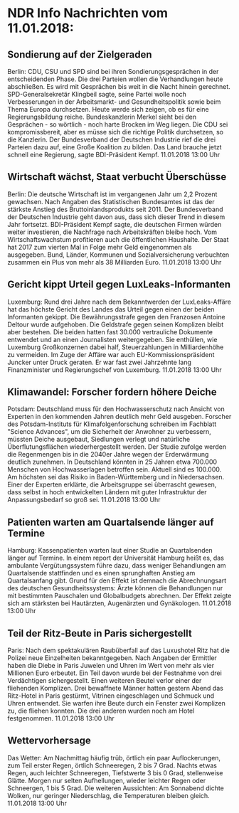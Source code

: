 # NDR Info Nachrichten vom 11.01.2018:


## Sondierung auf der Zielgeraden
Berlin:	CDU, CSU und SPD sind bei ihren Sondierungsgesprächen in der entscheidenden Phase. Die drei Parteien wollen die Verhandlungen heute abschließen. Es wird mit Gesprächen bis weit in die Nacht hinein gerechnet. SPD-Generalsekretär Klingbeil sagte, seine Partei wolle noch Verbesserungen in der Arbeitsmarkt- und Gesundheitspolitik sowie beim Thema Europa durchsetzen. Heute werde sich zeigen, ob es für eine Regierungsbildung reiche. Bundeskanzlerin Merkel sieht bei den Gesprächen - so wörtlich - noch harte Brocken im Weg liegen. Die CDU sei kompromissbereit, aber es müsse sich die richtige Politik durchsetzen, so die Kanzlerin. Der Bundesverband der Deutschen Industrie rief die drei Parteien dazu auf, eine Große Koalition zu bilden. Das Land brauche jetzt schnell eine Regierung, sagte BDI-Präsident Kempf. 11.01.2018 13:00 Uhr 

## Wirtschaft wächst, Staat verbucht Überschüsse
Berlin: Die deutsche Wirtschaft ist im vergangenen Jahr um 2,2 Prozent gewachsen. Nach Angaben des Statistischen Bundesamtes ist das der stärkste Anstieg des Bruttoinlandsprodukts seit 2011. Der Bundesverband der Deutschen Industrie geht davon aus, dass sich dieser Trend in diesem Jahr fortsetzt. BDI-Präsident Kempf sagte, die deutschen Firmen würden weiter investieren, die Nachfrage nach Arbeitskräften bleibe hoch. Vom Wirtschaftswachstum profitieren auch die öffentlichen Haushalte. Der Staat hat 2017 zum vierten Mal in Folge mehr Geld eingenommen als ausgegeben. Bund, Länder, Kommunen und Sozialversicherung verbuchten zusammen ein Plus von mehr als 38 Milliarden Euro. 11.01.2018 13:00 Uhr 

## Gericht kippt Urteil gegen LuxLeaks-Informanten
Luxemburg:		Rund drei Jahre nach dem Bekanntwerden der LuxLeaks-Affäre hat das höchste Gericht des Landes das Urteil gegen einen der beiden Informanten gekippt. Die Bewährungsstrafe gegen den Franzosen Antoine Deltour wurde aufgehoben. Die Geldstrafe gegen seinen Komplizen bleibt aber bestehen. Die beiden hatten fast 30.000 vertrauliche Dokumente entwendet und an einen Journalisten weitergegeben. Sie enthüllen, wie Luxemburg Großkonzernen dabei half, Steuerzahlungen in Milliardenhöhe zu vermeiden. Im Zuge der Affäre war auch EU-Kommissionspräsident Juncker unter Druck geraten. Er war fast zwei Jahrzehnte lang Finanzminister und Regierungschef von Luxemburg. 11.01.2018 13:00 Uhr 

## Klimawandel: Forscher fordern höhere Deiche
Potsdam: Deutschland muss für den Hochwasserschutz nach Ansicht von Experten in den kommenden Jahren deutlich mehr Geld ausgeben. Forscher des Potsdam-Instituts für Klimafolgenforschung schreiben im Fachblatt "Science Advances", um die Sicherheit der Anwohner zu verbessern, müssten Deiche ausgebaut, Siedlungen verlegt und natürliche Überflutungsflächen wiederhergestellt werden. Der Studie zufolge werden die Regenmengen bis in die 2040er Jahre wegen der Erderwärmung deutlich zunehmen. In Deutschland könnten in 25 Jahren etwa 700.000 Menschen von Hochwasserlagen betroffen sein. Aktuell sind es 100.000. Am höchsten sei das Risiko in Baden-Württemberg und in Niedersachsen. Einer der Experten erklärte, die Arbeitsgruppe sei überrascht gewesen, dass selbst in hoch entwickelten Ländern mit guter Infrastruktur der Anpassungsbedarf so groß sei. 11.01.2018 13:00 Uhr 

## Patienten warten am Quartalsende länger auf Termine
Hamburg:       Kassenpatienten warten laut einer Studie an Quartalsenden länger auf Termine. In einem report der Universität Hamburg heißt es, das ambulante Vergütungssystem führe dazu, dass weniger Behandlungen am Quartalsende stattfinden und es einen sprunghaften Anstieg am Quartalsanfang gibt. Grund für den Effekt ist demnach die Abrechnungsart des deutschen Gesundheitssystems: Ärzte können die Behandlungen nur mit bestimmten Pauschalen und Globalbudgets abrechnen. Der Effekt zeigte sich am stärksten bei Hautärzten, Augenärzten und Gynäkologen. 11.01.2018 13:00 Uhr 

## Teil der Ritz-Beute in Paris sichergestellt
Paris: Nach dem spektakulären Raubüberfall auf das Luxushotel Ritz hat die Polizei neue Einzelheiten bekanntgegeben. Nach Angaben der Ermittler haben die Diebe in Paris Juwelen und Uhren im Wert von mehr als vier Millionen Euro erbeutet. Ein Teil davon wurde bei der Festnahme von drei Verdächtigen sichergestellt. Einen weiteren Beutel verlor einer der fliehenden Komplizen. Drei bewaffnete Männer hatten gestern Abend das Ritz-Hotel in Paris gestürmt, Vitrinen eingeschlagen und Schmuck und Uhren entwendet. Sie warfen ihre Beute durch ein Fenster zwei Komplizen zu, die fliehen konnten. Die drei anderen wurden noch am Hotel festgenommen. 11.01.2018 13:00 Uhr 

## Wettervorhersage
Das Wetter: Am Nachmittag häufig trüb, örtlich ein paar Auflockerungen, zum Teil erster Regen, örtlich Schneeregen, 2 bis 7 Grad. Nachts etwas Regen, auch leichter Schneeregen, Tiefstwerte 3 bis 0 Grad, stellenweise Glätte. Morgen nur selten Aufhellungen, wieder leichter Regen oder Schneergen, 1 bis 5 Grad. Die weiteren Aussichten: Am Sonnabend dichte Wolken, nur geringer Niederschlag, die Temperaturen bleiben gleich. 11.01.2018 13:00 Uhr 
